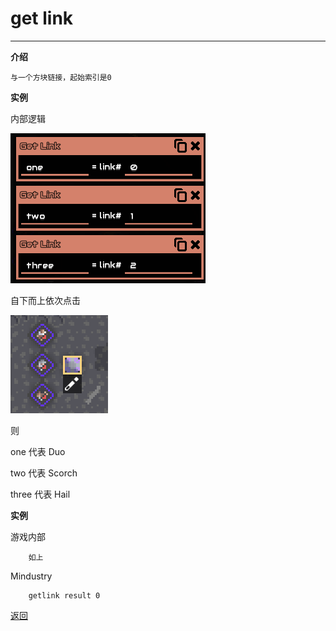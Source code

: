 # get link

---

**介绍**

    与一个方块链接，起始索引是0

**实例**

内部逻辑

![内部逻辑](./Guide/example/getLink.png)

自下而上依次点击

![连接](./Guide/img/getLink.png)

则

one 代表 Duo

two 代表 Scorch

three 代表 Hail

**实例**

游戏内部
```
    如上
```
Mindustry
```
    getlink result 0
```

[返回](https://lanluz.github.io/)